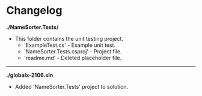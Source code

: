 # Changelog

**./NameSorter.Tests/**
* This folder contains the unit testing project.
	* 'ExampleTest.cs' - Example unit test.
	* 'NameSorter.Tests.csproj' - Project file.
	* 'readme.md' - Deleted placeholder file.

---

**./globalx-2106.sln**
* Added 'NameSorter.Tests' project to solution.
